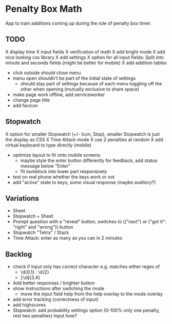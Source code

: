 # Penalty Box Math

App to train additions coming up during the role of penalty box timer.

## TODO

X display time
X input fields
X verification of math
X add bright mode
X add nice looking css library
X add settings
X option for all input fields: Split into minute and seconds fields (might be better for mobile)
X add addition tables
- click outside should close menu
- menu open shouldn't be part of the initial state of settings
  - should stay part of settings because of each menu toggling off the other when opening (mutually exclusive to share space)
- make page work offline, add serviceworker
- change page title
- add favicon

## Stopwatch

X option for smaller Stopwatch (+/- Icon, Stop), smaller Stopwatch is just the display as CSS
X Time Attack mode
X use 2 penalties at random
X add virtual keyboard to type directly (mobile)
  - optimize layout to fit onto mobile screens
    - maybe style the enter button differently for feedback, add status message below "Enter"
    - fit numblock into lower part responsively
  - test on real phone whether the keys work or not
  - add "active" state to keys, some visual response (maybe auditory?)

## Variations

- Sheet
- Stopwatch + Sheet
- Prompt question with a "reveal" button, switches to (("next") or ("got it": "right" and "wrong")) button
- Stopwatch "Tetris" / Stack
- Time Attack: enter as many as you can in 2 minutes


## Backlog

- check if input only has correct character e.g. matches either regex of
  - \d{0,1} : \d{2}
  - [:\d]{3,4}
- Add better responses / brighter button
- show instructions after switching the mode
  - move the input field help from the help overlay to the mode overlay
- add error tracking (correctness of input)
- add highscores
- Stopwatch: add probability settings option (0-100% only one penalty, rest two penalties) Input how?
